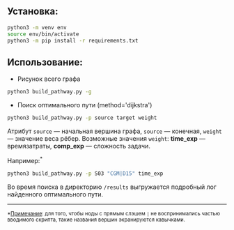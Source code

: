 ## Установка:

```bash
python3 -m venv env
source env/bin/activate
python3 -m pip install -r requirements.txt
```

## Использование:
* Рисунок всего графа
```bash
python3 build_pathway.py -g
```
* Поиск оптимального пути (method='dijkstra')
```bash
python3 build_pathway.py -p source target weight
```
Атрибут `source` — начальная вершина графа, 
`source` — конечная, `weight` — значение веса рёбер.
Возможные значения `weight`: **time_exp** — времязатраты, 
**сomp_exp** — сложность задачи. 

Например:<sup>*</sup>

```bash
python3 build_pathway.py -p S03 "CGM|D15" time_exp
```

Во время поиска в директорию `/results` выгружается 
подробный лог найденного оптимального пути.

---
<sub>*<ins>Примечание</ins>: для того, чтобы ноды с прямым слэшем `|` не воспринимались частью вводимого скрипта, такие названия вершин экранируются кавычками.</sub>